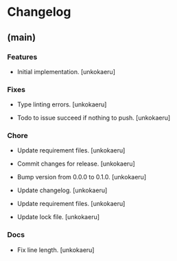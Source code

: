 # Changelog


## (main)

### Features

* Initial implementation. [unkokaeru]

### Fixes

* Type linting errors. [unkokaeru]

* Todo to issue succeed if nothing to push. [unkokaeru]

### Chore

* Update requirement files. [unkokaeru]

* Commit changes for release. [unkokaeru]

* Bump version from 0.0.0 to 0.1.0. [unkokaeru]

* Update changelog. [unkokaeru]

* Update requirement files. [unkokaeru]

* Update lock file. [unkokaeru]

### Docs

* Fix line length. [unkokaeru]


